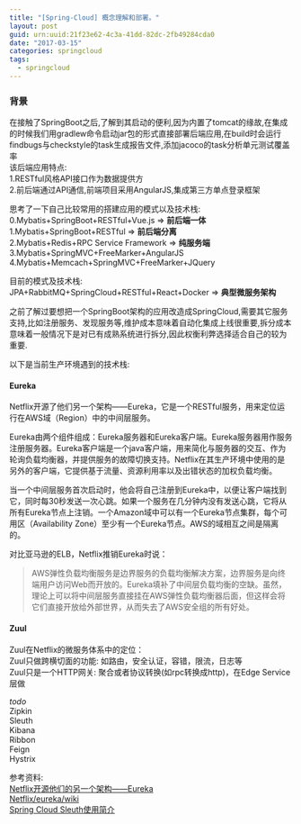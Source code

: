```yaml
---
title: "[Spring-Cloud] 概念理解和部署。"
layout: post
guid: urn:uuid:21f23e62-4c3a-41dd-82dc-2fb49284cda0
date: "2017-03-15"
categories: springcloud
tags:
  - springcloud
---
```


### 背景
在接触了SpringBoot之后,了解到其启动的便利,因为内置了tomcat的缘故,在集成的时候我们用gradlew命令启动jar包的形式直接部署后端应用,在build时会运行findbugs与checkstyle的task生成报告文件,添加jacoco的task分析单元测试覆盖率     
该后端应用特点:  
1.RESTful风格API接口作为数据提供方  
2.前后端通过API通信,前端项目采用AngularJS,集成第三方单点登录框架  

思考了一下自己比较常用的搭建应用的模式以及技术栈:   
0.Mybatis+SpringBoot+RESTful+Vue.js => **前后端一体**       
1.Mybatis+SpringBoot+RESTful => **前后端分离**      
2.Mybatis+Redis+RPC Service Framework => **纯服务端**     
3.Mybatis+SpringMVC+FreeMarker+AngularJS  
4.Mybatis+Memcach+SpringMVC+FreeMarker+JQuery  

目前的模式及技术栈:  
JPA+RabbitMQ+SpringCloud+RESTful+React+Docker => **典型微服务架构**  

之前了解过要想把一个SpringBoot架构的应用改造成SpringCloud,需要其它服务支持,比如注册服务、发现服务等,维护成本意味着自动化集成上线很重要,拆分成本意味着一般情况下是对已有成熟系统进行拆分,因此权衡利弊选择适合自己的较为重要.    

以下是当前生产环境遇到的技术栈:    
#### Eureka
Netflix开源了他们另一个架构——Eureka，它是一个RESTful服务，用来定位运行在AWS域（Region）中的中间层服务。  

Eureka由两个组件组成：Eureka服务器和Eureka客户端。Eureka服务器用作服务注册服务器。Eureka客户端是一个java客户端，用来简化与服务器的交互、作为轮询负载均衡器，并提供服务的故障切换支持。Netflix在其生产环境中使用的是另外的客户端，它提供基于流量、资源利用率以及出错状态的加权负载均衡。  

当一个中间层服务首次启动时，他会将自己注册到Eureka中，以便让客户端找到它，同时每30秒发送一次心跳。如果一个服务在几分钟内没有发送心跳，它将从所有Eureka节点上注销。一个Amazon域中可以有一个Eureka节点集群，每个可用区（Availability Zone）至少有一个Eureka节点。AWS的域相互之间是隔离的。  

对比亚马逊的ELB，Netflix推销Eureka时说：  
> AWS弹性负载均衡服务是边界服务的负载均衡解决方案，边界服务是向终端用户访问Web而开放的。Eureka填补了中间层负载均衡的空缺。虽然，理论上可以将中间层服务直接挂在AWS弹性负载均衡器后面，但这样会将它们直接开放给外部世界，从而失去了AWS安全组的所有好处。  

#### Zuul  
Zuul在Netflix的微服务体系中的定位：  
Zuul只做跨横切面的功能: 如路由，安全认证，容错，限流，日志等  
Zuul只是一个HTTP网关: 聚合或者协议转换(如rpc转换成http)，在Edge Service层做  

*todo*  
Zipkin  
Sleuth  
Kibana  
Ribbon  
Feign  
Hystrix  

参考资料:   
[Netflix开源他们的另一个架构——Eureka](http://www.infoq.com/cn/news/2012/09/Eureka)  
[Netflix/eureka/wiki](https://github.com/Netflix/eureka/wiki)  
[Spring Cloud Sleuth使用简介](http://www.jianshu.com/p/6d6b52c7624f)  






